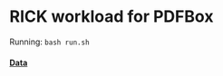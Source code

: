 # RICK workload for PDFBox

Running: `bash run.sh`

#### [Data](https://kth-my.sharepoint.com/:f:/g/personal/deepikat_ug_kth_se/EiMHKA-N0WdHuHXszy-bkhABzI_i7Mi9VnbOcaGD_GlCew?e=iDbvt4)
